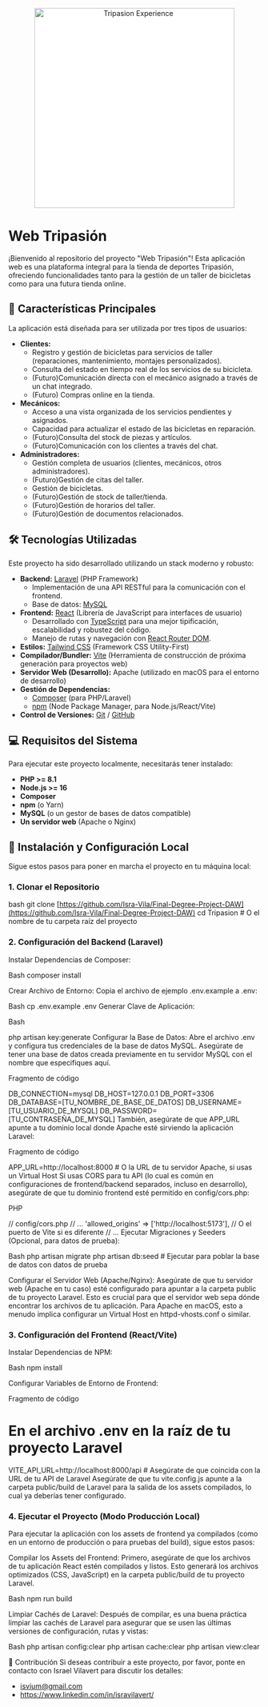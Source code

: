 <p align="center"><img src="https://primary.jwwb.nl/public/s/q/w/temp-exweteyvpwtdqulxkpii/tripasion-experience-high.png?enable-io=true&amp;enable=upscale&amp;width=972" width="400" alt="Tripasion Experience" style="background-color: white;"></p>

# Web Tripasión

¡Bienvenido al repositorio del proyecto "Web Tripasión"! Esta aplicación web es una plataforma integral para la tienda de deportes Tripasión, ofreciendo funcionalidades tanto para la gestión de un taller de bicicletas como para una futura tienda online.

## 🚀 Características Principales

La aplicación está diseñada para ser utilizada por tres tipos de usuarios:

* **Clientes:**
    * Registro y gestión de bicicletas para servicios de taller (reparaciones, mantenimiento, montajes personalizados).
    * Consulta del estado en tiempo real de los servicios de su bicicleta.
    * (Futuro)Comunicación directa con el mecánico asignado a través de un chat integrado.
    * (Futuro) Compras online en la tienda.
* **Mecánicos:**
    * Acceso a una vista organizada de los servicios pendientes y asignados.
    * Capacidad para actualizar el estado de las bicicletas en reparación.
    * (Futuro)Consulta del stock de piezas y artículos.
    * (Futuro)Comunicación con los clientes a través del chat.
* **Administradores:**
    * Gestión completa de usuarios (clientes, mecánicos, otros administradores).
    * (Futuro)Gestión de citas del taller.
    * Gestión de bicicletas.
    * (Futuro)Gestión de stock de taller/tienda.
    * (Futuro)Gestión de horarios del taller.
    * (Futuro)Gestión de documentos relacionados.

## 🛠️ Tecnologías Utilizadas

Este proyecto ha sido desarrollado utilizando un stack moderno y robusto:

* **Backend:** [Laravel](https://laravel.com/) (PHP Framework)
    * Implementación de una API RESTful para la comunicación con el frontend.
    * Base de datos: [MySQL](https://www.mysql.com/)
* **Frontend:** [React](https://react.dev/) (Librería de JavaScript para interfaces de usuario)
    * Desarrollado con [TypeScript](https://www.typescriptlang.org/) para una mejor tipificación, escalabilidad y robustez del código.
    * Manejo de rutas y navegación con [React Router DOM](https://reactrouter.com/en/main).
* **Estilos:** [Tailwind CSS](https://tailwindcss.com/) (Framework CSS Utility-First)
* **Compilador/Bundler:** [Vite](https://vitejs.dev/) (Herramienta de construcción de próxima generación para proyectos web)
* **Servidor Web (Desarrollo):** Apache (utilizado en macOS para el entorno de desarrollo)
* **Gestión de Dependencias:**
    * [Composer](https://getcomposer.org/) (para PHP/Laravel)
    * [npm](https://www.npmjs.com/) (Node Package Manager, para Node.js/React/Vite)
* **Control de Versiones:** [Git](https://git-scm.com/) / [GitHub](https://github.com/)

## 💻 Requisitos del Sistema

Para ejecutar este proyecto localmente, necesitarás tener instalado:

* **PHP >= 8.1**
* **Node.js >= 16**
* **Composer**
* **npm** (o Yarn)
* **MySQL** (o un gestor de bases de datos compatible)
* **Un servidor web** (Apache o Nginx)

## 🚀 Instalación y Configuración Local

Sigue estos pasos para poner en marcha el proyecto en tu máquina local:


### 1. Clonar el Repositorio

bash
git clone [https://github.com/Isra-Vila/Final-Degree-Project-DAW](https://github.com/Isra-Vila/Final-Degree-Project-DAW)
cd Tripasion # O el nombre de tu carpeta raíz del proyecto


### 2. Configuración del Backend (Laravel)
Instalar Dependencias de Composer:

Bash
composer install

Crear Archivo de Entorno:
Copia el archivo de ejemplo .env.example a .env:

Bash
cp .env.example .env
Generar Clave de Aplicación:

Bash

php artisan key:generate
Configurar la Base de Datos:
Abre el archivo .env y configura tus credenciales de la base de datos MySQL. Asegúrate de tener una base de datos creada previamente en tu servidor MySQL con el nombre que especifiques aquí.

Fragmento de código

DB_CONNECTION=mysql
DB_HOST=127.0.0.1
DB_PORT=3306
DB_DATABASE=[TU_NOMBRE_DE_BASE_DE_DATOS]
DB_USERNAME=[TU_USUARIO_DE_MYSQL]
DB_PASSWORD=[TU_CONTRASEÑA_DE_MYSQL]
También, asegúrate de que APP_URL apunte a tu dominio local donde Apache esté sirviendo la aplicación Laravel:

Fragmento de código

APP_URL=http://localhost:8000 # O la URL de tu servidor Apache, si usas un Virtual Host
Si usas CORS para tu API (lo cual es común en configuraciones de frontend/backend separados, incluso en desarrollo), asegúrate de que tu dominio frontend esté permitido en config/cors.php:

PHP

// config/cors.php
// ...
'allowed_origins' => ['http://localhost:5173'], // O el puerto de Vite si es diferente
// ...
Ejecutar Migraciones y Seeders (Opcional, para datos de prueba):

Bash
php artisan migrate
php artisan db:seed # Ejecutar para poblar la base de datos con datos de prueba

Configurar el Servidor Web (Apache/Nginx):
Asegúrate de que tu servidor web (Apache en tu caso) esté configurado para apuntar a la carpeta public de tu proyecto Laravel. Esto es crucial para que el servidor web sepa dónde encontrar los archivos de tu aplicación. Para Apache en macOS, esto a menudo implica configurar un Virtual Host en httpd-vhosts.conf o similar.


### 3. Configuración del Frontend (React/Vite)
Instalar Dependencias de NPM:

Bash
npm install

Configurar Variables de Entorno de Frontend:

Fragmento de código

# En el archivo .env en la raíz de tu proyecto Laravel
VITE_API_URL=http://localhost:8000/api # Asegúrate de que coincida con la URL de tu API de Laravel
Asegúrate de que tu vite.config.js apunte a la carpeta public/build de Laravel para la salida de los assets compilados, lo cual ya deberías tener configurado.


### 4. Ejecutar el Proyecto (Modo Producción Local)
Para ejecutar la aplicación con los assets de frontend ya compilados (como en un entorno de producción o para pruebas del build), sigue estos pasos:

Compilar los Assets del Frontend:
Primero, asegúrate de que los archivos de tu aplicación React estén compilados y listos. Esto generará los archivos optimizados (CSS, JavaScript) en la carpeta public/build de tu proyecto Laravel.

Bash
npm run build

Limpiar Cachés de Laravel:
Después de compilar, es una buena práctica limpiar las cachés de Laravel para asegurar que se usen las últimas versiones de configuración, rutas y vistas:

Bash
php artisan config:clear
php artisan cache:clear
php artisan view:clear


🤝 Contribución
Si deseas contribuir a este proyecto, por favor, ponte en contacto con Israel Vilavert para discutir los detalles:

- isvium@gmail.com
- https://www.linkedin.com/in/isravilavert/
 

